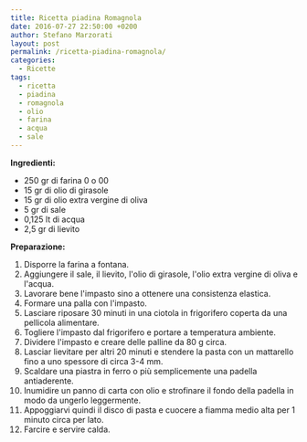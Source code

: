 ```yaml
---
title: Ricetta piadina Romagnola
date: 2016-07-27 22:50:00 +0200
author: Stefano Marzorati
layout: post
permalink: /ricetta-piadina-romagnola/
categories:
  - Ricette
tags:
  - ricetta
  - piadina
  - romagnola
  - olio
  - farina
  - acqua
  - sale
---
```

**Ingredienti:**   

  - 250 gr di farina 0 o 00
  - 15 gr di olio di girasole
  - 15 gr di olio extra vergine di oliva
  - 5 gr di sale
  - 0,125 lt di acqua
  - 2,5 gr di lievito   
  
**Preparazione:**   
  
1. Disporre la farina a fontana.   
2. Aggiungere il sale, il lievito, l'olio di girasole, l'olio extra vergine di oliva e l'acqua.   
3. Lavorare bene l'impasto sino a ottenere una consistenza elastica.    
4. Formare una palla con l'impasto.   
5. Lasciare riposare 30 minuti in una ciotola in frigorifero coperta da una pellicola alimentare.   
6. Togliere l'impasto dal frigorifero e portare a temperatura ambiente.
7. Dividere l'impasto e creare delle palline da 80 g circa.   
8. Lasciar lievitare per altri 20 minuti e stendere la pasta con un mattarello fino a uno spessore di circa 3-4 mm.   
9. Scaldare una piastra in ferro o più semplicemente una padella antiaderente.   
10. Inumidire un panno di carta con olio e strofinare il fondo della padella in modo da ungerlo leggermente.   
11. Appoggiarvi quindi il disco di pasta e cuocere a fiamma medio alta per 1 minuto circa per lato.   
12. Farcire e servire calda.    

